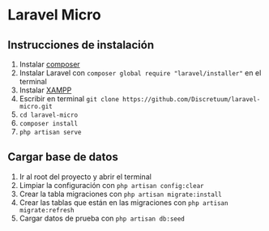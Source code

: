 # Laravel Micro

## Instrucciones de instalación

1. Instalar [composer](https://getcomposer.org/Composer-Setup.exe)
2. Instalar Laravel con ```composer global require "laravel/installer"``` en el terminal
3. Instalar [XAMPP](https://www.apachefriends.org/xampp-files/7.3.6/xampp-windows-x64-7.3.6-3-VC15-installer.exe)
4. Escribir en terminal ```git clone https://github.com/Discretuum/laravel-micro.git```
5. ```cd laravel-micro```
6. ```composer install```
7. ```php artisan serve```

## Cargar base de datos

1. Ir al root del proyecto y abrir el terminal
2. Limpiar la configuración con ```php artisan config:clear```
3. Crear la tabla migraciones con ```php artisan migrate:install```
4. Crear las tablas que están en las migraciones con ```php artisan migrate:refresh```
5. Cargar datos de prueba con ```php artisan db:seed```
